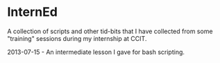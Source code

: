 InternEd
========
A collection of scripts and other tid-bits that I have collected from some "training" sessions during my internship at CCIT.

2013-07-15 - An intermediate lesson I gave for bash scripting.
